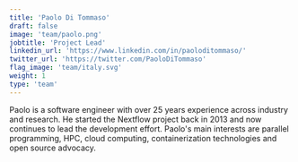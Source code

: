 ```yaml
---
title: 'Paolo Di Tommaso'
draft: false
image: 'team/paolo.png'
jobtitle: 'Project Lead'
linkedin_url: 'https://www.linkedin.com/in/paoloditommaso/'
twitter_url: 'https://twitter.com/PaoloDiTommaso'
flag_image: 'team/italy.svg'
weight: 1
type: 'team'
---
```


Paolo is a software engineer with over 25 years experience across industry and research. He started the Nextflow project back in 2013 and now continues to lead the development effort. Paolo's main interests are parallel programming, HPC, cloud computing, containerization technologies and open source advocacy.
